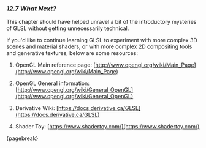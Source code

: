 
### *12.7 What Next?*

This chapter should have helped unravel a bit of the introductory mysteries of GLSL without getting unnecessarily technical.

If you'd like to continue learning GLSL to experiment with more complex 3D scenes and material shaders, or with more complex 2D compositing tools and generative textures, below are some resources:

1. OpenGL Main reference page: [http://www.opengl.org/wiki/Main_Page](http://www.opengl.org/wiki/Main_Page)

1. OpenGL General information: [http://www.opengl.org/wiki/General_OpenGL](http://www.opengl.org/wiki/General_OpenGL)

1. Derivative Wiki: [https://docs.derivative.ca/GLSL](https://docs.derivative.ca/GLSL)

1. Shader Toy: [https://www.shadertoy.com/](https://www.shadertoy.com/)

{pagebreak}